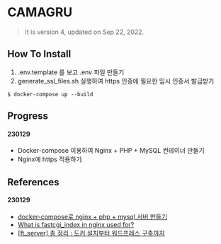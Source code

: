 # CAMAGRU

> It is version 4, updated on Sep 22, 2022.

## How To Install

1. .env.template 를 보고 .env 파일 만들기
2. generate_ssl_files.sh 실행하여 https 인증에 필요한 임시 인증서 발급받기

```shell
$ docker-compose up --build
```

## Progress

#### 230129

- Docker-compose 이용하여 Nginx + PHP + MySQL 컨테이너 만들기
- Nginx에 https 적용하기

## References

#### 230129

- [docker-compose로 nginx + php + mysql 서버 만들기](https://velog.io/@e3hope/docker-compose%EB%A1%9C-nginx-php-mysql-%EC%84%9C%EB%B2%84-%EB%A7%8C%EB%93%A4%EA%B8%B0)
- [What is fastcgi_index in nginx used for?](https://stackoverflow.com/questions/30802025/what-is-fastcgi-index-in-nginx-used-for)
- [[ft_server] 총 정리 : 도커 설치부터 워드프레스 구축까지](https://velog.io/@hidaehyunlee/ftserver-%EC%B4%9D-%EC%A0%95%EB%A6%AC-%EB%8F%84%EC%BB%A4-%EC%84%A4%EC%B9%98%EB%B6%80%ED%84%B0-%EC%9B%8C%EB%93%9C%ED%94%84%EB%A0%88%EC%8A%A4-%EA%B5%AC%EC%B6%95%EA%B9%8C%EC%A7%80)
